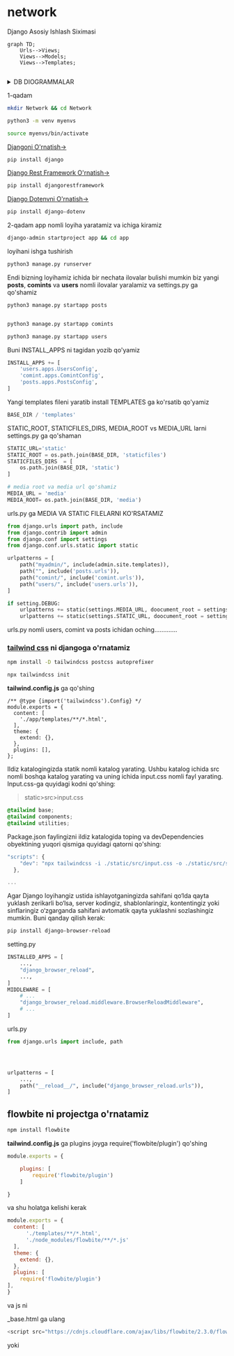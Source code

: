 # network

Django Asosiy Ishlash Siximasi
```mermaid
graph TD;
    Urls-->Views;
    Views-->Models;
    Views-->Templates;
    
```

<details>

<summary>DB DIOGRAMMALAR</summary>

## Django boshlang'ich Tushncha va diogrammalar
<details>

### User , Profile, RealitionSHip, Post, Commit va Liked models 
<summary>DB DIOGRAMMALAR</summary>
1-Model birinchi versiya

![image](https://github.com/AUSCoders/network/assets/144318530/62e24f8b-91d1-4a33-aee5-5c847d825c55)

2-Model ikkinchi Versiya

![image](https://github.com/AUSCoders/network/assets/144318530/99b39394-50d7-4b71-a05e-7403e196ee03)

</details>

<details>

<summary>Profile models</summary>


```python




import string
import random
from typing import Iterable
from django.db import models
from django.contrib.auth.models import User
from django.utils.text import slugify
from .utils import get_random_code
# Create your models here.


def rand_slug():
    return ''.join(random.choice(string.ascii_letters + string.digits) for _ in range(6))

class Profile(models.Model):
    last_name=models.CharField(max_length=150, blank=True)
    first_name=models.CharField(max_length=150, blank=True)
    bio=models.TextField(max_length=600, default="O\'zinggiz haqida ma\'lomot....")
    user=models.OneToOneField(User, on_delete=models.CASCADE)
    frinds=models.ManyToManyField(User, blank=True, related_name="frindes")
    email=models.EmailField(max_length=250, blank=True)
    avater=models.ImageField(default="avatar.png", upload_to="avatars/")
    country=models.CharField(max_length=120, default="Hi")
    slug=models.SlugField(blank=True)
    updated=models.DateTimeField(auto_now=True)
    created=models.DateTimeField(auto_now_add=True)
    
    def __str__(self):
        return f"{self.last_name}-{self.first_name}-{self.created}"
    def get_posts_number(self):
        return self.post_set.all().count()
    #foydalanovchi Postlari
    def get_authors_posts(self):
        return self.post_set.all()
    
    def get_likes_number(self):
        likes=self.like_set.all()
        total_like=0
        for item in likes:
            if item.value=="Like":
                total_like+=1
        return total_like
    def get_likes_recieved_number(self):
        post=self.post_set.all()
        total_like=0
        for item in post:
            total_like+=item.liked.all().count()
        return  total_like
                
    def save(self, *args, **kwargs) -> None:
        ew=None
        if self.first_name and self.first_name :
            to_slug=slugify(str(self.last_name).lower()+""+str(self.first_name)+""+str(get_random_code()))
            ew=Profile.objects.filter(slug=to_slug).exists()
            while ew:
                to_slug=slugify(str(rand_slug)+""+str(to_slug)+""+str(get_random_code()))
                ew=Profile.objects.filter(slug=to_slug).exists()
        else:
            to_slug=slugify(str(rand_slug)+""+str(get_random_code()))
        self.slug=to_slug
        return super().save(*args, **kwargs)

# Relation SHip model foydalanovchi obunalari va obunachilarini ushlab turovchi model
STATUS_CHOICES=(
    ("send", "send"),
    ("accepted", "accepted")
)
class RelationShip(models.Model):
    sender=models.ForeignKey(Profile, on_delete=models.CASCADE, related_name="sender")
    receiver=models.ForeignKey(Profile, on_delete=models.CASCADE, related_name="receiver")
    status=models.CharField(max_length=9, choices=STATUS_CHOICES)
    updated=models.DateTimeField(auto_now=True)
    created=models.DateTimeField(auto_now_add=True)
    
    def __str__(self) -> str:
        return f"{self.sender}-{self.receiver}-{self.status}"
    
    
    
    
   
```

</details>



<details>

<summary>Post , Commit va Like</summary>


```python


from django.db import models
from users.models import Profile
from django.core.validators import FileExtensionValidator

# Create your models here.

class Post(models.Model):
    title=models.CharField(max_length=250)
    content=models.TextField()
    image=models.ImageField(upload_to="post/",  validators=[FileExtensionValidator(allowed_extensions=['png','jpg','jpeg'])])
    liked=models.ManyToManyField(Profile, blank=True, related_name="liked")
    author=models.ForeignKey(Profile, on_delete=models.CASCADE, related_name='posts')
    post_updated=models.DateTimeField(auto_now=True)
    post_created=models.DateField(auto_now_add=True)
    
    
    def __str__(self):
        return self.title
    
    # get liked cound num 
    def get_liked(self):
        return self.liked.all().count()
    # get commit all count number 
    def get_commit_number(self):
        return self.comment_set.all().count()
    
    class Meta:
        ordering=['post_updated', "post_created"]
        
        
    
class Comment(models.Model):
    user=models.ForeignKey(Profile, on_delete=models.CASCADE)
    post=models.ForeignKey(Post, on_delete=models.CASCADE)
    body=models.TextField(max_length=500)
    updated=models.DateTimeField(auto_now=True)
    created=models.DateField(auto_now_add=True)
    
    def __str__(self):
        return str(self.pk)

LIKE_CHOICES=(
    ('Like', 'Like'),
    ('Unlike', 'Unlike')
)
class Like(models.Model):
    user=models.ForeignKey(Profile, on_delete=models.CASCADE)
    post=models.ForeignKey(Post, on_delete=models.CASCADE)
    value=models.CharField(choices=LIKE_CHOICES, max_length=8)
    updated=models.DateTimeField(auto_now=True)
    created=models.DateField(auto_now_add=True)
    
    def __str__(self) -> str:
        return f"{self.user}--{self.post}-{self.value}"



```

</details>
</details>

1-qadam
```bash
mkdir Network && cd Network
```
```bash
python3 -m venv myenvs
```
```bash
source myenvs/bin/activate
```
<a href="https://www.djangoproject.com/download/">Djangoni O'rnatish-></a>
```bash
pip install django
```
<a href="https://www.django-rest-framework.org/#installation">Django Rest Framework O'rnatish-></a>
```bash
pip install djangorestframework
```
<a href="https://pypi.org/project/django-dotenv/">Django Dotenvni O'rnatish-></a>
```bash
pip install django-dotenv
```


2-qadam
app nomli loyiha yaratamiz va ichiga kiramiz
```bash
django-admin startproject app && cd app
```
loyihani ishga tushirish
```bash
python3 manage.py runserver
```
Endi bizning loyihamiz ichida bir nechata ilovalar bulishi mumkin biz yangi **posts**, **comints** va **users** nomli ilovalar yaralamiz va settings.py ga qo'shamiz

```bash
python3 manage.py startapp posts
```
```bash

python3 manage.py startapp comints
```
```bash
python3 manage.py startapp users
```

Buni INSTALL_APPS ni tagidan yozib qo'yamiz
```python
INSTALL_APPS += [
    'users.apps.UsersConfig',
    'comint.apps.ComintConfig',
    'posts.apps.PostsConfig',
]
```
Yangi templates fileni yaratib install TEMPLATES ga ko'rsatib qo'yamiz
```python
BASE_DIR / 'templates'
```
STATIC_ROOT, STATICFILES_DIRS, MEDIA_ROOT vs MEDIA_URL larni settings.py ga qo'shaman

```python
STATIC_URL='static'
STATIC_ROOT = os.path.join(BASE_DIR, 'staticfiles')
STATICFILES_DIRS  = [
    os.path.join(BASE_DIR, 'static')
]

# media root va media url qo'shamiz
MEDIA_URL = 'media'
MEDIA_ROOT= os.path.join(BASE_DIR, 'media')
```
urls.py ga MEDIA VA STATIC FILELARNI KO'RSATAMIZ



```python
from django.urls import path, include
from django.contrib import admin
from django.conf import settings
from django.conf.urls.static import static

urlpatterns = [
    path("myadmin/", include(admin.site.templates)),
    path("", include('posts.urls')),
    path("comint/", include('comint.urls')),
    path("users/", include('users.urls')),
]

if setting.DEBUG:
    urlpatterns += static(settings.MEDIA_URL, doocument_root = settings.MEDIA_ROOT)
    urlpatterns += static(settings.STATIC_URL, doocument_root = settings.STATIC_ROOT)

```

urls.py nomli users, comint va posts ichidan oching.............

### <a href="https://tailwindcss.com/docs/installation/using-postcss">tailwind css</a> ni djangoga o'rnatamiz 
```bash
npm install -D tailwindcss postcss autoprefixer
```
```bash
npx tailwindcss init
```
**tailwind.config.js** ga qo'shing

```node
/** @type {import('tailwindcss').Config} */
module.exports = {
  content: [
    './app/templates/**/*.html',
  ],
  theme: {
    extend: {},
  },
  plugins: [],
};
```
Ildiz katalogingizda statik nomli katalog yarating. Ushbu katalog ichida src nomli boshqa katalog yarating va uning ichida input.css nomli fayl yarating. Input.css-ga quyidagi kodni qo'shing:

>static>src>input.css
```css
@tailwind base;
@tailwind components;
@tailwind utilities;

```
Package.json faylingizni ildiz katalogida toping va devDependencies obyektining yuqori qismiga quyidagi qatorni qo'shing:
```js
"scripts": {
    "dev": "npx tailwindcss -i ./static/src/input.css -o ./static/src/styles.css --watch"
  },

...

```
Agar Django loyihangiz ustida ishlayotganingizda sahifani qo‘lda qayta yuklash zerikarli bo‘lsa, server kodingiz, shablonlaringiz, kontentingiz yoki sinflaringiz o‘zgarganda sahifani avtomatik qayta yuklashni sozlashingiz mumkin. Buni qanday qilish kerak:

```bash
pip install django-browser-reload
```
setting.py
```python
INSTALLED_APPS = [
    ...,
    "django_browser_reload",
    ...,
]
MIDDLEWARE = [
    # ...
    "django_browser_reload.middleware.BrowserReloadMiddleware",
    # ...
]

```
urls.py
```python
from django.urls import include, path




urlpatterns = [
    ...,
    path("__reload__/", include("django_browser_reload.urls")),
]

```


## flowbite ni projectga o'rnatamiz
```bash
npm install flowbite
```

**tailwind.config.js** ga plugins joyga  require('flowbite/plugin') qo'shing
```js 
module.exports = {

    plugins: [
        require('flowbite/plugin')
    ]

}
```
va shu holatga kelishi kerak
```js
module.exports = {
  content: [
      './templates/**/*.html',
      './node_modules/flowbite/**/*.js'
  ],
  theme: {
    extend: {},
  },
  plugins: [
    require('flowbite/plugin')
],
}
```

va js ni 

_base.html ga ulang
```js
<script src="https://cdnjs.cloudflare.com/ajax/libs/flowbite/2.3.0/flowbite.min.js"></script>
```
yoki

